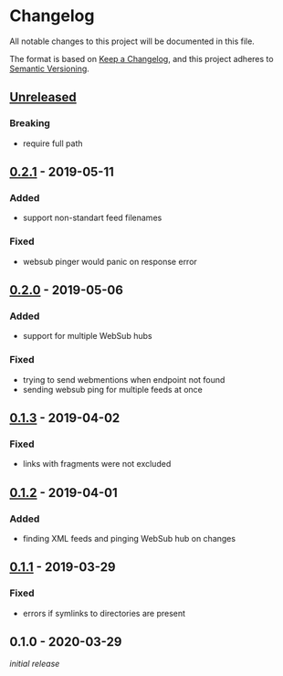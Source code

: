 # Changelog
All notable changes to this project will be documented in this file.

The format is based on [Keep a Changelog](https://keepachangelog.com/en/1.0.0/),
and this project adheres to [Semantic Versioning](https://semver.org/spec/v2.0.0.html).

## [Unreleased]
### Breaking
- require full path

## [0.2.1] - 2019-05-11
### Added
- support non-standart feed filenames

### Fixed
- websub pinger would panic on response error

## [0.2.0] - 2019-05-06
### Added
- support for multiple WebSub hubs

### Fixed
- trying to send webmentions when endpoint not found
- sending websub ping for multiple feeds at once

## [0.1.3] - 2019-04-02
### Fixed
- links with fragments were not excluded

## [0.1.2] - 2019-04-01
### Added
- finding XML feeds and pinging WebSub hub on changes

## [0.1.1] - 2019-03-29
### Fixed
- errors if symlinks to directories are present

## 0.1.0 - 2020-03-29
*initial release*

[Unreleased]: https://github.com/nekr0z/static-webmentions/compare/v0.2.1...HEAD
[0.2.1]: https://github.com/nekr0z/static-webmentions/compare/v0.2.0...v0.2.1
[0.2.0]: https://github.com/nekr0z/static-webmentions/compare/v0.1.3...v0.2.0
[0.1.3]: https://github.com/nekr0z/static-webmentions/compare/v0.1.2...v0.1.3
[0.1.2]: https://github.com/nekr0z/static-webmentions/compare/v0.1.1...v0.1.2
[0.1.1]: https://github.com/nekr0z/static-webmentions/compare/v0.1.0...v0.1.1
